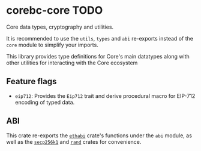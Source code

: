 # corebc-core TODO

Core data types, cryptography and utilities.

It is recommended to use the `utils`, `types` and `abi` re-exports instead of
the `core` module to simplify your imports.

This library provides type definitions for Core's main datatypes along with
other utilities for interacting with the Core ecosystem

## Feature flags

- `eip712`: Provides the `Eip712` trait and derive procedural macro for EIP-712 encoding of typed data.

## ABI

This crate re-exports the [`ethabi`](https://docs.rs/ethabi) crate's functions
under the `abi` module, as well as the
[`secp256k1`](https://docs.rs/libsecp256k1) and [`rand`](https://docs.rs/rand)
crates for convenience.

